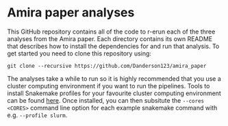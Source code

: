 # Amira paper analyses

This GitHub repository contains all of the code to r-erun each of the three analyses from the Amira paper. Each directory contains its own README that describes how to install the dependencies for and run that analysis. To get started you need to clone this repository using:
```{bash}
git clone --recursive https://github.com/Danderson123/amira_paper
```
The analyses take a while to run so it is highly recommended that you use a cluster computing environment if you want to run the pipelines. Tools to install Snakemake profiles for your favourite cluster computing environment can be found [here](https://github.com/Snakemake-Profiles). Once installed, you can then subsitute the `--cores <CORES>` command line option for each example snakemake command with e.g. `--profile slurm`.